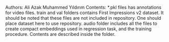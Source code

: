 Authors:
    Ali Azak
    Muhammed Yıldırım
Contents:
    *.pkl files has annotations for video files.
    train and val folders contains First Impressions v2 dataset.
    It should be noted that these files are not included in repository. One should place dataset here to use repository.
    audio folder includes all the files to create compact embeddings used in regression task, and the training procedure. Contents are described inside the folder.